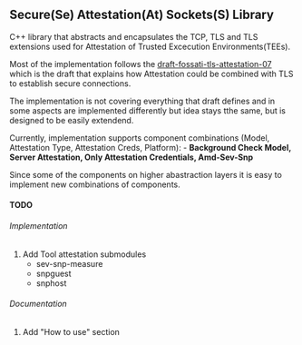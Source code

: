 ## Secure(Se) Attestation(At) Sockets(S) Library

C++ library that abstracts and encapsulates the TCP, TLS and TLS extensions used for Attestation of Trusted Excecution Environments(TEEs).

Most of the implementation follows the [draft-fossati-tls-attestation-07](https://datatracker.ietf.org/doc/draft-fossati-tls-attestation/) which is the draft that explains how Attestation could be combined with TLS to establish secure connections. 

The implementation is not covering everything that draft defines and in some aspects are implemented differently but idea stays tthe same, but is designed to be easily extendend.

Currently, implementation supports component combinations (Model, Attestation Type, Attestation Creds, Platform): 
    - **Background Check Model, Server Attestation, Only Attestation Credentials, Amd-Sev-Snp**

Since some of the components on higher abastraction layers it is easy to implement new combinations of components.

#### TODO 

###### Implementation
1. Add Tool attestation submodules
    - sev-snp-measure
    - snpguest
    - snphost

###### Documentation
1. Add "How to use" section

